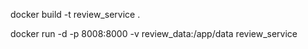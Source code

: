 docker build -t review_service .

docker run -d -p 8008:8000 -v review_data:/app/data review_service
